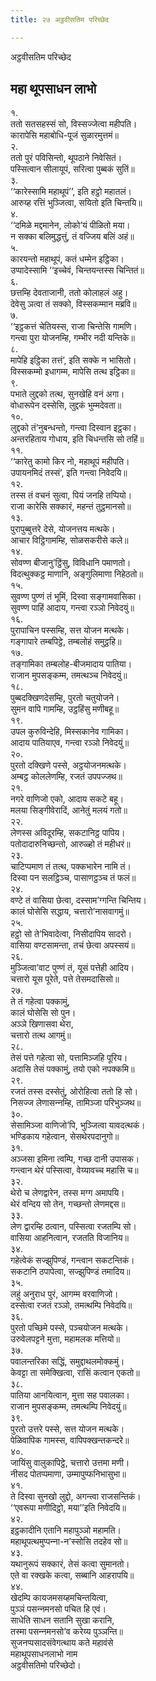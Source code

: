 ```yaml
---
title: २७ अट्ठवीसतिम परिच्छेद

---
```

अट्ठवीसतिम परिच्छेद  


## महा थूपसाधन लाभो

१.  
ततो सतसहस्सं सो, विस्सज्‍जेत्वा महीपति।  
कारापेसि महाबोधि-पूजं सुळारमुत्तमं॥  
२.  
ततो पुरं पविसिन्तो, थूपठाने निवेसितं।  
पस्सित्वान सीलायूपं, सरित्वा पुब्बकं सुतिं॥  
३.  
‘‘कारेस्सामि महाथूपं’’, इति हट्ठो महातलं।  
आरुय्ह रत्तिं भुञ्‍जित्वा, सयितो इति चिन्तयि॥  
४.  
‘‘दमिळे मद्दमानेन, लोको’यं पीळितो मया।  
न सक्‍का बलिमुद्धत्तुं, तं वज्‍जिय बलिं अहं॥  
५.  
कारयन्तो महाथूपं, कतं धम्मेन इट्ठिका।  
उप्पादेस्सामि ‘‘इच्‍चेवं, चिन्तयन्तस्स चिन्तितं॥  
६.  
छत्तम्हि देवताजानी, ततो कोलाहलं अहु।  
देवेसु ञत्वा तं सक्‍को, विस्सकम्मान मब्रवि॥  
७.  
‘‘इट्ठकत्तं चेतियस्स, राजा चिन्तेसि गामणि।  
गन्त्वा पुरा योजनम्हि, गम्भीर नदी यन्तिके॥  
८.  
मापेहि इट्ठिका तत्तं’, इति सक्‍के न भासितो।  
विस्सकम्मो इधागम्म, मापेसि तत्थ इट्ठिका॥  
९.  
पभाते लुद्दको तत्थ, सुनखेहि वनं अगा।  
वोधारूपेन दस्सेसि, लुद्दकं भुम्मदेवता॥  
१०.  
लुद्दको तं’नुबन्धन्तो, गन्त्वा दिस्वान इट्ठका।  
अन्तरहिताय गोधाय, इति चिधन्तसि सो तहिं॥  
११.  
‘‘कारेतु कामो किर नो, महाथूपं महीपति।  
उपायनमिदं तस्सं’, इति गन्त्वा निवेदयि॥  
१२.  
तस्स तं वचनं सुत्वा, पियं जनहि तप्पियो।  
राजा कारेसि सक्‍कारं, महन्तं तुट्ठमानसो॥  
१३.  
पुरापुब्बुत्तरे देसे, योजनत्तय मत्थके।  
आचार विट्ठिगामम्हि, सोळसकरीसे कले॥  
१४.  
सोवण्ण बीजानु’ट्ठिंसु, विविधानि पमाणतो।  
विदत्थुक्‍कट्ठ माणानि, अङ्गुलिमाणा निहेठतो॥  
१५.  
सुवण्ण पुण्णं तं भूमिं, दिस्वा सङ्गामवासिका।  
सुवण्ण पाहिं आदाय, गन्त्वा रञ्‍ञो निवेदयुं॥  
१६.  
पुरापाचिन पस्सम्हि, सत्त योजन मत्थके।  
गङ्गापारे तम्बपिट्ठे, तम्बलोहं समुट्ठहि॥  
१७.  
तङ्गामिका तम्बलोह-बीजमादाय पातिया।  
राजान मुपसङ्कम्म, तमत्थञ्‍च निवेदयुं॥  
१८.  
पुब्बदक्खिणदेसम्हि, पुरतो चतुयोजने।  
सुमन वापि गामम्हि, उट्ठहिंसु मणीबहू॥  
१९.  
उपल कुरुविन्देहि, मिस्सकानेव गामिका।  
आदाय पातियाएव, गन्त्वा रञ्‍ञो निवेदयुं॥  
२०.  
पुरतो दक्खिणे पस्से, अट्ठयोजनमत्थके।  
अम्बट्ठ कोललेणम्हि, रजतं उपपज्‍जथ॥  
२१.  
नगरे वाणिजो एको, आदाय सकटे बहू।  
मलया सिङ्गीवेरादिं, आनेतुं मलयं गतो॥  
२२.  
लेणस्स अविदूरम्हि, सकटानिट्ठ पापिय।  
पतोदादारुनिच्छन्तो, आरुळ्हो तं महीधरं॥  
२३.  
चाटिप्पमाण तं तत्थ, पक्‍कभारेन नामि तं।  
दिस्वा पन सलट्ठिञ्‍च, पासाणट्ठञ्‍च तं फलं॥  
२४.  
वण्टे तं वासिया छेत्वा, दस्साम’ग्गन्ति चिन्तिय।  
कालं घोसेसि सद्धाय, चत्तारो’नासवागमुं॥  
२५.  
हट्ठो सो ते’भिवादेत्वा, निसीदापिय सादरो।  
वासिया वण्टसामन्ता, तचं छेत्वा अपस्सयं॥  
२६.  
मुञ्‍जित्वा’वाट पुण्णं तं, यूसं पत्तेही आदिय।  
चत्तारो यूस पूरेते, पत्ते तेसमदासिसो॥  
२७.  
ते तं गहेत्वा पक्‍कामुं,  
कालं घोसेसि सो पुन।  
अञ्‍ञे खिणासवा थेरा,  
चत्तारो तत्थ आगमुं॥  
२८.  
तेसं पत्ते गहेत्वा सो, पत्तामिञ्‍जहि पूरिय।  
अदासि तेसं पक्‍कामुं, तयो एको नपक्‍कमि॥  
२९.  
रजतं तस्स दस्सेतुं, ओरोहित्वा ततो हि सो।  
निसज्‍ज लेणासन्‍नम्हि, तामिञ्‍जा परिभुञ्‍जथ॥  
३०.  
सेसामिञ्‍जा वाणिजो’पि, भुञ्‍जित्वा यावदत्थकं।  
भण्डिकाय गहेत्वान, सेसथेरपदानुगो॥  
३१.  
अञ्‍जसा इमिना त्वम्पि, गच्छ दानी उपासक।  
गन्त्वान थेरं पस्सित्वा, वेय्यावच्‍च महासि च॥  
३२.  
थेरो च लेणद्वारेन, तस्स मग्ग अमापयि।  
थेरं वन्दिय सो तेन, गच्छन्तो लेणमद्दस॥  
३३.  
लेण द्वारम्हि ठत्वान, पस्सित्वा रजतम्पि सो।  
वासिया आहनित्वान, रजतति विजानिय॥  
३४.  
गहेत्वेकं सज्झुपिण्डं, गन्त्वान सकटन्तिकं।  
सकटानि ठपापेत्वा, सज्झुपिण्डं तमादिय॥  
३५.  
लहुं अनुराध पुरं, आगम्म वरवाणिजो।  
दस्सेत्वा रजतं रञ्‍ञो, तमत्थम्पि निवेदयि॥  
३६.  
पुरतो पच्छिमे पस्से, पञ्‍चयोजन मत्थके।  
उरुवेलपट्टने मुत्ता, महामलक मत्तियो॥  
३७.  
पवालन्तरिका सद्धिं, समुद्दाथलमोक्‍कमुं।  
केवट्टा ता समेक्खित्वा, रासिं कत्वान एकतो॥  
३८.  
पातिया आनयित्वान, मुत्ता सह पवालका।  
राजान मुपसङ्कम्म, तमत्थम्पि निवेदयुं॥  
३९.  
पुरतो उत्तरे पस्से, सत्त योजन मत्थके।  
पेळिवापिक गामस्स, वापिपक्खन्तकन्दरे॥  
४०.  
जायिंसु वालुकापिट्ठे, चत्तारो उत्तमा मणी।  
नीसद पोतप्पमाणा, उम्मापुप्फनिभासुभा॥  
४१.  
ते दिस्वा सुनखो लुद्दो, अगन्त्वा राजसन्तिकं।  
‘‘एवरूपा मणीदिट्ठो, मया’’इति निवेदयि॥  
४२.  
इट्ठकादीनि एतानि महापुञ्‍ञो महामति।  
महाथूपत्थमुप्पन्‍ना-न’स्सोसि तदहेव सो॥  
४३.  
यथानुरूपं सक्‍कारं, तेसं कत्वा सुमानतो।  
एते वा रक्खके कत्वा, सब्बानि आहरापयि॥  
४४.  
खेदम्पि कायजमसय्हमचिन्तयित्वा,  
पुञ्‍ञं पसन्‍नमनसो पचित हि एवं।  
साधेति साधन सतानि सुखा करानि,  
तस्मा पसन्‍नमनसो’व करेय्य पुञ्‍ञन्ति॥  
सुजनप्पसादसंवेगत्थाय कते महावंसे  
महाथूपसाधनलाभो नाम  
अट्ठवीसतिमो परिच्छेदो।  